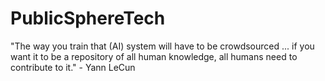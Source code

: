 # PublicSphereTech

"The way you train that (AI) system will have to be crowdsourced ... if you want it to be a repository of all human knowledge, all humans need to contribute to it." - Yann LeCun
